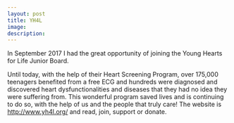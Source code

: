 ```yaml
---
layout: post
title: YH4L
image: 
description:
---
```


In September 2017 I had the great opportunity of joining the Young Hearts for Life Junior Board. 
<!-- split -->
Until today, with the help of their Heart Screening Program, over 175,000 teenagers benefited from a free ECG and hundreds were diagnosed and discovered heart dysfunctionalities and diseases that they had no idea they were suffering from. This wonderful program saved lives and is continuing to do so, with the help of us and the people that truly care! The website is http://www.yh4l.org/ and read, join, support or donate.



